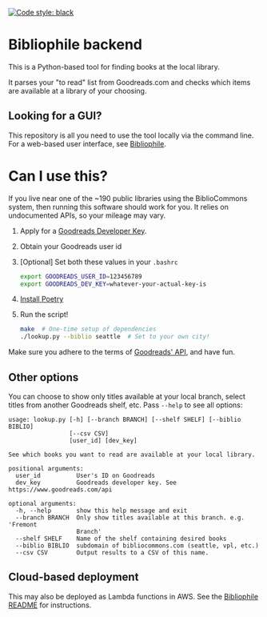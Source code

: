 [![Code style: black](https://img.shields.io/badge/code%20style-black-000000.svg)](https://github.com/ambv/black)

# Bibliophile backend
This is a Python-based tool for finding books at the local library.

It parses your "to read" list from Goodreads.com and checks which items
are available at a library of your choosing.

## Looking for a GUI?
This repository is all you need to use the tool locally via the command line.
For a web-based user interface, see [Bibliophile][bibliophile-repo].

# Can I use this?
If you live near one of the ~190 public libraries using the BiblioCommons
system, then running this software should work for you. It relies on
undocumented APIs, so your mileage may vary.

1. Apply for a [Goodreads Developer Key][goodreads-api].
2. Obtain your Goodreads user id
3. [Optional] Set both these values in your `.bashrc`

    ```sh
    export GOODREADS_USER_ID=123456789
    export GOODREADS_DEV_KEY=whatever-your-actual-key-is
    ```
4. [Install Poetry][poetry-install]
5. Run the script!

    ```sh
    make  # One-time setup of dependencies
    ./lookup.py --biblio seattle  # Set to your own city!
    ```

Make sure you adhere to the terms of [Goodreads' API][goodreads-api-terms], and
have fun.

## Other options
You can choose to show only titles available at your local branch, select titles
from another Goodreads shelf, etc. Pass `--help` to see all options:

```
usage: lookup.py [-h] [--branch BRANCH] [--shelf SHELF] [--biblio BIBLIO]
                 [--csv CSV]
                 [user_id] [dev_key]

See which books you want to read are available at your local library.

positional arguments:
  user_id          User's ID on Goodreads
  dev_key          Goodreads developer key. See https://www.goodreads.com/api

optional arguments:
  -h, --help       show this help message and exit
  --branch BRANCH  Only show titles available at this branch. e.g. 'Fremont
                   Branch'
  --shelf SHELF    Name of the shelf containing desired books
  --biblio BIBLIO  subdomain of bibliocommons.com (seattle, vpl, etc.)
  --csv CSV        Output results to a CSV of this name.
```

## Cloud-based deployment
This may also be deployed as Lambda functions in AWS.
See the [Bibliophile README][bibliophile-repo] for instructions.


[bibliophile-repo]: https://github.com/DavidCain/bibliophile
[goodreads-api]: https://www.goodreads.com/api
[goodreads-api-terms]: https://www.goodreads.com/api/terms
[poetry-install]: https://python-poetry.org/docs/#installation

